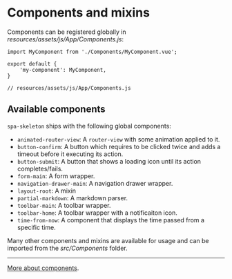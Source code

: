 # Components and mixins

Components can be registered globally in *resources/assets/js/App/Components.js*:

    import MyComponent from './Components/MyComponent.vue';

    export default {
        'my-component': MyComponent,
    }

    // resources/assets/js/App/Components.js

## Available components

`spa-skeleton` ships with the following global components:

- `animated-router-view`: A `router-view` with some animation applied to it.
- `button-confirm`: A button which requires to be clicked twice and adds a timeout before it executing its action.
- `button-submit`: A button that shows a loading icon until its action completes/fails.
- `form-main`: A form wrapper.
- `navigation-drawer-main`: A navigation drawer wrapper.
- `layout-root`: A mixin
- `partial-markdown`: A markdown parser.
- `toolbar-main`: A toolbar wrapper.
- `toolbar-home`: A toolbar wrapper with a notificaiton icon.
- `time-from-now`: A component that displays the time passed from a specific time.

Many other components and mixins are available for usage and can be imported from the *src/Components* folder.

---
[More about components](https://vuejs.org/v2/guide/components.html).